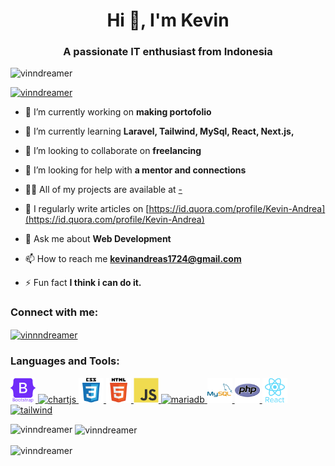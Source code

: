<h1 align="center">Hi 👋, I'm Kevin</h1>
<h3 align="center">A passionate IT enthusiast from Indonesia</h3>

<p align="left"> <img src="https://komarev.com/ghpvc/?username=vinndreamer&label=Profile%20views&color=0e75b6&style=flat" alt="vinndreamer" /> </p>

<p align="left"> <a href="https://github.com/ryo-ma/github-profile-trophy"><img src="https://github-profile-trophy.vercel.app/?username=vinndreamer" alt="vinndreamer" /></a> </p>

- 🔭 I’m currently working on **making portofolio**

- 🌱 I’m currently learning **Laravel, Tailwind, MySql, React, Next.js,**

- 👯 I’m looking to collaborate on **freelancing**

- 🤝 I’m looking for help with **a mentor and connections**

- 👨‍💻 All of my projects are available at [-](-)

- 📝 I regularly write articles on [https://id.quora.com/profile/Kevin-Andrea](https://id.quora.com/profile/Kevin-Andrea)

- 💬 Ask me about **Web Development**

- 📫 How to reach me **kevinandreas1724@gmail.com**

- ⚡ Fun fact **I think i can do it.**

<h3 align="left">Connect with me:</h3>
<p align="left">
<a href="https://instagram.com/vinnndreamer" target="blank"><img align="center" src="https://raw.githubusercontent.com/rahuldkjain/github-profile-readme-generator/master/src/images/icons/Social/instagram.svg" alt="vinnndreamer" height="30" width="40" /></a>
</p>

<h3 align="left">Languages and Tools:</h3>
<p align="left"> <a href="https://getbootstrap.com" target="_blank" rel="noreferrer"> <img src="https://raw.githubusercontent.com/devicons/devicon/master/icons/bootstrap/bootstrap-plain-wordmark.svg" alt="bootstrap" width="40" height="40"/> </a> <a href="https://www.chartjs.org" target="_blank" rel="noreferrer"> <img src="https://www.chartjs.org/media/logo-title.svg" alt="chartjs" width="40" height="40"/> </a> <a href="https://www.w3schools.com/css/" target="_blank" rel="noreferrer"> <img src="https://raw.githubusercontent.com/devicons/devicon/master/icons/css3/css3-original-wordmark.svg" alt="css3" width="40" height="40"/> </a> <a href="https://www.w3.org/html/" target="_blank" rel="noreferrer"> <img src="https://raw.githubusercontent.com/devicons/devicon/master/icons/html5/html5-original-wordmark.svg" alt="html5" width="40" height="40"/> </a> <a href="https://developer.mozilla.org/en-US/docs/Web/JavaScript" target="_blank" rel="noreferrer"> <img src="https://raw.githubusercontent.com/devicons/devicon/master/icons/javascript/javascript-original.svg" alt="javascript" width="40" height="40"/> </a> <a href="https://mariadb.org/" target="_blank" rel="noreferrer"> <img src="https://www.vectorlogo.zone/logos/mariadb/mariadb-icon.svg" alt="mariadb" width="40" height="40"/> </a> <a href="https://www.mysql.com/" target="_blank" rel="noreferrer"> <img src="https://raw.githubusercontent.com/devicons/devicon/master/icons/mysql/mysql-original-wordmark.svg" alt="mysql" width="40" height="40"/> </a> <a href="https://www.php.net" target="_blank" rel="noreferrer"> <img src="https://raw.githubusercontent.com/devicons/devicon/master/icons/php/php-original.svg" alt="php" width="40" height="40"/> </a> <a href="https://reactjs.org/" target="_blank" rel="noreferrer"> <img src="https://raw.githubusercontent.com/devicons/devicon/master/icons/react/react-original-wordmark.svg" alt="react" width="40" height="40"/> </a> <a href="https://tailwindcss.com/" target="_blank" rel="noreferrer"> <img src="https://www.vectorlogo.zone/logos/tailwindcss/tailwindcss-icon.svg" alt="tailwind" width="40" height="40"/> </a> </p>

<p><img align="left" src="https://github-readme-stats.vercel.app/api/top-langs?username=vinndreamer&show_icons=true&locale=en&layout=compact" alt="vinndreamer" /></p>

<p>&nbsp;<img align="center" src="https://github-readme-stats.vercel.app/api?username=vinndreamer&show_icons=true&locale=en" alt="vinndreamer" /></p>

<p><img align="center" src="https://github-readme-streak-stats.herokuapp.com/?user=vinndreamer&" alt="vinndreamer" /></p>
